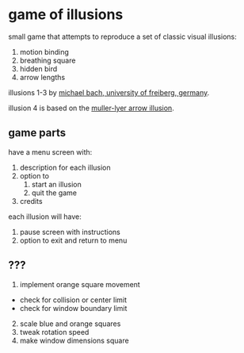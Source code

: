 # game of illusions

small game that attempts to reproduce a set of classic visual illusions:

1. motion binding
2. breathing square
3. hidden bird
4. arrow lengths

illusions 1-3 by [michael bach, university of freiberg, germany](https://michaelbach.de/ot/).

illusion 4 is based on the [muller-lyer arrow illusion](https://en.wikipedia.org/wiki/M%C3%BCller-Lyer_illusion).

## game parts

have a menu screen with:

1. description for each illusion
2. option to 
    1. start an illusion
    2. quit the game
3. credits

each illusion will have:

1. pause screen with instructions
2. option to exit and return to menu

## ???

1. implement orange square movement
- check for collision or center limit
- check for window boundary limit
2. scale blue and orange squares
3. tweak rotation speed 
4. make window dimensions square
